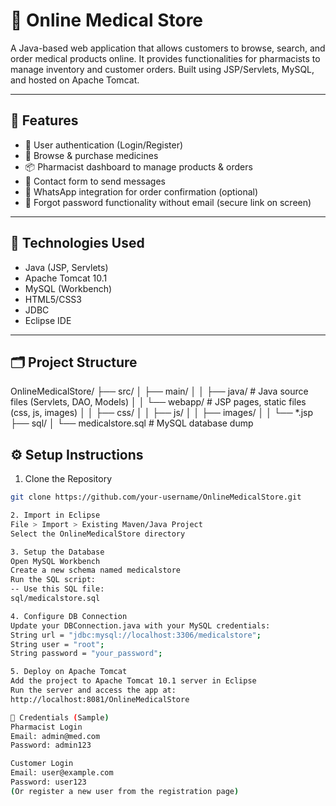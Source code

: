 # 💊 Online Medical Store

A Java-based web application that allows customers to browse, search, and order medical products online. It provides functionalities for pharmacists to manage inventory and customer orders. Built using JSP/Servlets, MySQL, and hosted on Apache Tomcat.

---

## 🚀 Features

- 🔐 User authentication (Login/Register)
- 🛒 Browse & purchase medicines
- 📦 Pharmacist dashboard to manage products & orders
- 💬 Contact form to send messages
- 📱 WhatsApp integration for order confirmation (optional)
- 📁 Forgot password functionality without email (secure link on screen)

---

## 🧱 Technologies Used

- Java (JSP, Servlets)
- Apache Tomcat 10.1
- MySQL (Workbench)
- HTML5/CSS3
- JDBC
- Eclipse IDE

---

## 🗂️ Project Structure

OnlineMedicalStore/
├── src/
│ ├── main/
│ │ ├── java/ # Java source files (Servlets, DAO, Models)
│ │ └── webapp/ # JSP pages, static files (css, js, images)
│ │ ├── css/
│ │ ├── js/
│ │ ├── images/
│ │ └── *.jsp
├── sql/
│ └── medicalstore.sql # MySQL database dump

## ⚙️ Setup Instructions

1. Clone the Repository
```bash
git clone https://github.com/your-username/OnlineMedicalStore.git

2. Import in Eclipse
File > Import > Existing Maven/Java Project
Select the OnlineMedicalStore directory

3. Setup the Database
Open MySQL Workbench
Create a new schema named medicalstore
Run the SQL script:
-- Use this SQL file:
sql/medicalstore.sql

4. Configure DB Connection
Update your DBConnection.java with your MySQL credentials:
String url = "jdbc:mysql://localhost:3306/medicalstore";
String user = "root";
String password = "your_password";

5. Deploy on Apache Tomcat
Add the project to Apache Tomcat 10.1 server in Eclipse
Run the server and access the app at:
http://localhost:8081/OnlineMedicalStore

📝 Credentials (Sample)
Pharmacist Login
Email: admin@med.com
Password: admin123

Customer Login
Email: user@example.com
Password: user123
(Or register a new user from the registration page)


